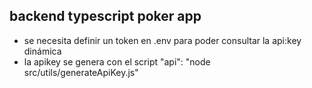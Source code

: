 ## backend typescript poker app

- se necesita definir un token en .env para poder consultar la api:key dinámica
- la apikey se genera con el script "api": "node src/utils/generateApiKey.js"
